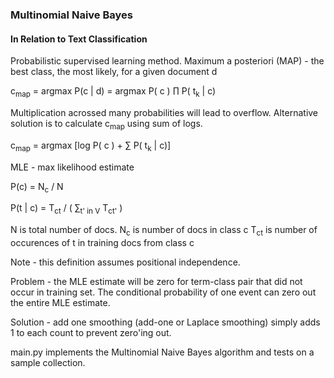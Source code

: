 ### Multinomial Naive Bayes
#### In Relation to Text Classification

Probabilistic supervised learning method. 
Maximum a posteriori (MAP) - the best class, the most likely, for a given document d

c<sub>map</sub> = argmax P(c | d) = argmax P( c ) ∏  P( t<sub>k</sub> | c)

Multiplication acrossed many probabilities will lead to overflow. Alternative solution is to calculate c<sub>map</sub> using sum of logs.

c<sub>map</sub> = argmax [log P( c ) + ∑ P( t<sub>k</sub> | c)]


MLE - max likelihood estimate

P(c) = N<sub>c</sub> / N      

P(t | c) = T<sub>ct</sub> / ( ∑<sub>t' in V</sub> T<sub>ct'</sub> )   


N is total number of docs.
N<sub>c</sub> is number of docs in class c
T<sub>ct</sub> is number of occurences of t in training docs from class c

Note - this definition assumes positional independence.

Problem - the MLE estimate will be zero for term-class pair that did not occur in training set. The conditional probability of one event can zero out the entire MLE estimate.

Solution - add one smoothing (add-one or Laplace smoothing) simply adds 1 to each count to prevent zero'ing out.







main.py implements the Multinomial Naive Bayes algorithm and tests on a sample collection.
